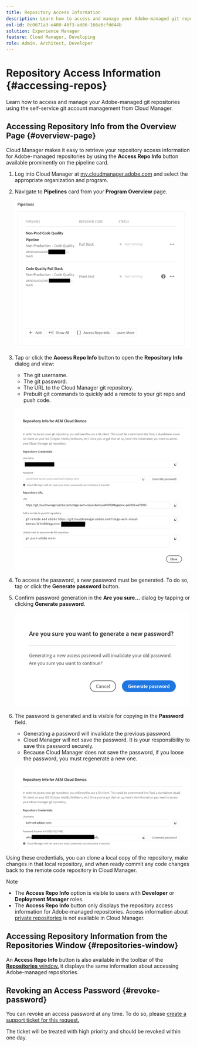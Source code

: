 ```yaml
---
title: Repository Access Information
description: Learn how to access and manage your Adobe-managed git repositories using the self-service git account management from Cloud Manager.
exl-id: 0c0671a3-e400-46f3-ad86-166a6cfdd44b
solution: Experience Manager
feature: Cloud Manager, Developing
role: Admin, Architect, Developer
---
```


# Repository Access Information {#accessing-repos}

Learn how to access and manage your Adobe-managed git repositories using the self-service git account management from Cloud Manager.

## Accessing Repository Info from the Overview Page {#overview-page}

Cloud Manager makes it easy to retrieve your repository access information for Adobe-managed repositories by using the **Access Repo Info** button available prominently on the pipeline card.

1. Log into Cloud Manager at [my.cloudmanager.adobe.com](https://my.cloudmanager.adobe.com/) and select the appropriate organization and program.

1. Navigate to **Pipelines** card from your **Program Overview** page.

   ![Access Repo Info button on Environments card](assets/pipelines-card.png)

1. Tap or click the **Access Repo Info** button to open the **Repository Info** dialog and view:

   * The git username.
   * The git password.
   * The URL to the Cloud Manager git repository.
   * Prebuilt git commands to quickly add a remote to your git repo and push code.

   ![Repository Info window](assets/repository-info.png)

1. To access the password, a new password must be generated. To do so, tap or click the **Generate password** button.

1. Confirm password generation in the **Are you sure...** dialog by tapping or clicking **Generate password**.

   ![Confirm password generation](assets/confirm-password-generation.png)

1. The password is generated and is visible for copying in the **Password** field.

   * Generating a password will invalidate the previous password.
   * Cloud Manager will not save the password. It is your responsibility to save this password securely.
   * Because Cloud Manager does not save the password, if you loose the password, you must regenerate a new one.

   ![Example of a generated password](assets/generated-password.png)

Using these credentials, you can clone a local copy of the repository, make changes in that local repository, and when ready commit any code changes back to the remote code repository in Cloud Manager.

>[!NOTE]
>
>* The **Access Repo Info** option is visible to users with **Developer** or **Deployment Manager** roles.
>* The **Access Repo Info** button only displays the repository access information for Adobe-managed repositories. Access information about [private repositories](private-repositories.md) is not available in Cloud Manager.

## Accessing Repository Information from the Repositories Window {#repositories-window}

An **Access Repo Info** button is also available in the toolbar of the [**Repositories** window.](managing-repositories.md) it displays the same information about accessing Adobe-managed repositories.

## Revoking an Access Password {#revoke-password}

You can revoke an access password at any time. To do so, please [create a support ticket for this request.](https://experienceleague.adobe.com/?support-solution=Experience+Manager&support-tab=home#support)

The ticket will be treated with high priority and should be revoked within one day.
